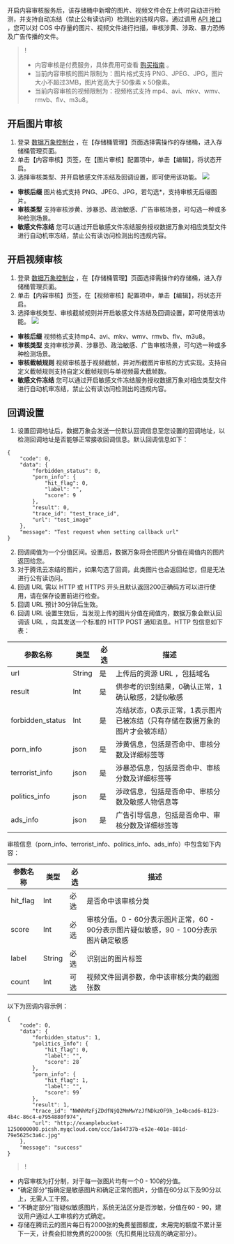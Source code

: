 开启内容审核服务后，该存储桶中新增的图片、视频文件会在上传时自动进行检测，并支持自动冻结（禁止公有读访问）检测出的违规内容。通过调用 [API 接口](https://cloud.tencent.com/document/product/460/37318) ，您可以对 COS 中存量的图片、视频文件进行扫描，审核涉黄、涉政、暴力恐怖及广告传播的文件。

>!
>- 内容审核是付费服务，具体费用可查看 [购买指南](https://cloud.tencent.com/document/product/460/6970#.E5.86.85.E5.AE.B9.E8.AF.86.E5.88.AB.E8.B4.B9.E7.94.A8) 。
>- 当前内容审核的图片限制为：图片格式支持 PNG、JPEG、JPG，图片大小不超过3MB，图片宽高大于50像素 x 50像素。
>- 当前内容审核的视频限制为：视频格式支持 mp4、avi、mkv、wmv、rmvb、flv、m3u8。

## 开启图片审核
1. 登录 [数据万象控制台](https://console.cloud.tencent.com/ci) ，在【存储桶管理】页面选择需操作的存储桶，进入存储桶管理页面。
2. 单击【内容审核】页签，在【图片审核】配置项中，单击【编辑】，将状态开启。
3. 选择审核类型、并开启敏感文件冻结及回调设置，即可使用该功能。
![](https://main.qcloudimg.com/raw/40b65a946d5abdb7557c24332893af40.png)
 - **审核后缀**
图片格式支持 PNG、JPEG、JPG，若勾选*，支持审核无后缀图片。
 - **审核类型**
支持审核涉黄、涉暴恐、政治敏感、广告审核场景，可勾选一种或多种检测场景。
 - **敏感文件冻结**
您可以通过开启敏感文件冻结服务授权数据万象对相应类型文件进行自动机审冻结，禁止公有读访问检测出的违规内容。

## 开启视频审核
1. 登录 [数据万象控制台](https://console.cloud.tencent.com/ci) ，在【存储桶管理】页面选择需操作的存储桶，进入存储桶管理页面。
2. 单击【内容审核】页签，在【视频审核】配置项中，单击【编辑】，将状态开启。
3. 选择审核类型、审核截帧规则并开启敏感文件冻结及回调设置，即可使用该功能。
![](https://main.qcloudimg.com/raw/eb2dd555e8ed4e1aa4ed961121d80309.png)

 - **审核后缀**
视频格式支持mp4、avi、mkv、wmv、rmvb、flv、m3u8。
 - **审核类型**
支持审核涉黄、涉暴恐、政治敏感、广告审核场景，可勾选一种或多种检测场景。
 - **审核截帧规则**
视频审核基于视频截帧，并对所截图片审核的方式实现。支持自定义截帧规则支持自定义截帧规则与单视频最大截帧数。
 - **敏感文件冻结**
您可以通过开启敏感文件冻结服务授权数据万象对相应类型文件进行自动机审冻结，禁止公有读访问检测出的违规内容。

## 回调设置

1. 设置回调地址后，数据万象会发送一份默认回调信息至您设置的回调地址，以检测回调地址是否能够正常接收回调信息。默认回调信息如下：
```
{
    "code": 0,
    "data": {
        "forbidden_status": 0,
        "porn_info": {
            "hit_flag": 0,
            "label": "",
            "score": 9
        },
        "result": 0,
        "trace_id": "test_trace_id",
        "url": "test_image"
    },
    "message": "Test request when setting callback url"
}  
```
2. 回调阈值为一个分值区间。设置后，数据万象将会把图片分值在阈值内的图片返回给您。
3. 对于腾讯云冻结的图片，如果勾选了回调，此类图片也会返回给您，但是无法进行公有读访问。
4. 回调 URL 需以 HTTP 或 HTTPS 开头且默认返回200正确码方可以进行使用，请在保存设置前进行检查。
5. 回调 URL 预计30分钟后生效。
6. 回调 URL 设置生效后，当发现上传的图片分值在阈值内，数据万象会默认回调该 URL ，向其发送一个标准的 HTTP POST 通知消息。HTTP 包信息如下表：

| 参数名称      | 类型   | 必选 | 描述                                                         |
| ------------- | ------ | ---- | ------------------------------------------------------------ |
| url           | String | 是   | 上传后的资源 URL ，包括域名                                  |
| result        | Int    | 是   | 供参考的识别结果，0确认正常，1确认敏感，2疑似敏感                 |
| forbidden_status | Int    | 是   | 冻结状态，0表示正常，1表示图片已被冻结（只有存储在数据万象的图片才会被冻结） |
| porn_info     | json   | 是   | 涉黄信息，包括是否命中、审核分数及详细标签等                                         |
| terrorist_info  | json   | 是   | 涉暴恐信息，包括是否命中、审核分数及详细标签等      |                                             
| politics_info | json   | 是   | 涉政信息，包括是否命中、审核分数及敏感人物信息等       |                                           
|  ads_info   | 	json   |   是    |广告引导信息，包括是否命中、审核分数及详细标签等|

审核信息（porn_info、terrorist_info、politics_info、ads_info）中包含如下内容：

| 参数名称      | 类型   | 必选 | 描述 |
|---|---|--|---|
| hit_flag      | Int   | 必选 | 是否命中该审核分类 |
| score      | Int   | 必选 | 审核分值。0 - 60分表示图片正常，60 - 90分表示图片疑似敏感，90 - 100分表示图片确定敏感 |
| label      | String   | 必选 | 识别出的图片标签|
| count      | Int   | 可选 | 视频文件回调参数，命中该审核分类的截图张数 |


以下为回调内容示例：

```shell
{
	"code": 0,
	"data": {
		"forbidden_status": 1,
		"politics_info": {
			"hit_flag": 0,
			"label": "",
			"score": 28
		},
		"porn_info": {
			"hit_flag": 1,
			"label": "",
			"score": 99
		},
		"result": 1,
		"trace_id": "NWNhMzFjZDdfNjQ2MmMwYzJfNDkzOF9h_1e4bcad6-8123-4b4c-86c4-e7954880f974",
		"url": "http://examplebucket-1250000000.picsh.myqcloud.com/ccc/1a64737b-e52e-401e-881d-79e5625c3a6c.jpg"
	},
	"message": "success"
}
```

>!
- 内容审核为打分制，对于每一张图片均有一个0 - 100的分值。
- “确定部分”指确定是敏感图片和确定正常的图片，分值在60分以下及90分以上，无需人工干预。
- “不确定部分”指疑似敏感图片，系统无法区分是否涉敏，分值在60 - 90，建议用户通过人工审核的方式确定。
- 存储在腾讯云的图片每日有2000张的免费鉴图额度，未用完的额度不累计至下一天，计费会扣除免费的2000张（先扣费用比较高的确定部分）。
